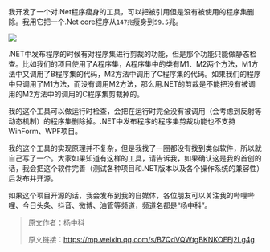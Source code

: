 我开发了一个对.Net程序瘦身的工具，可以把被引用但是没有被使用的程序集删除。我用它把一个.Net core程序从`147兆`瘦身到`59.5`兆。

![](https://img1.dotnet9.com/2021/12/cover_43.png)

.NET中发布程序的时候有对程序集进行剪裁的功能，但是那个功能只能做静态检查。比如我们的项目使用了A程序集，A程序集中的类有M1、M2两个方法，M1方法中又调用了B程序集的代码，M2方法中调用了C程序集的代码。如果我们的程序中只调用了M1方法，而没有调用M2方法，那么用.NET的剪裁是不能把没有被调用的M2方法中的调用的C程序集剪裁掉的。

我的这个工具可以做运行时检查，会把在运行时完全没有被调用（会考虑到反射等动态机制）的程序集删除掉。.NET中发布程序的程序集剪裁功能也不支持WinForm、WPF项目。

我的这个工具的实现原理并不复杂，但是我找了一圈都没有找到类似软件，所以就自己写了一个。大家如果知道有这样的工具，请告诉我，如果确认这是我的首创的话，我会把这个软件完善（测试各种项目和.NET版本以及各个操作系统的兼容性）后发布并开源。

如果这个项目开源的话，我会发布到我的自媒体，各位朋友可以关注我的哔哩哔哩、今日头条、抖音、微博、油管等频道，频道名都是“杨中科”。

>原文作者：杨中科
>
>原文链接：https://mp.weixin.qq.com/s/B7QdVQWtgBKNKOEFj2Lg4g
